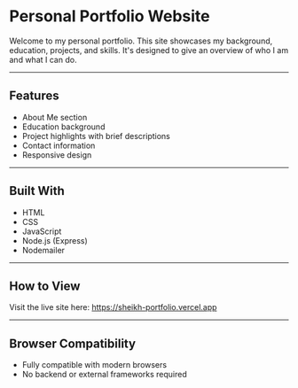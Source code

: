 # Personal Portfolio Website

Welcome to my personal portfolio. This site showcases my background, education, projects, and skills. It's designed to give an overview of who I am and what I can do.

---

## Features

- About Me section  
- Education background  
- Project highlights with brief descriptions  
- Contact information
- Responsive design

---

## Built With

- HTML  
- CSS  
- JavaScript
- Node.js (Express)
- Nodemailer

---

## How to View

Visit the live site here: https://sheikh-portfolio.vercel.app

---

## Browser Compatibility

- Fully compatible with modern browsers  
- No backend or external frameworks required
